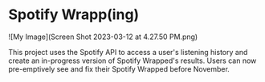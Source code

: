 # Spotify Wrapp(ing)

![My Image](Screen Shot 2023-03-12 at 4.27.50 PM.png)
  
This project uses the Spotify API to access a user's listening history and create an in-progress version of Spotify Wrapped's results. Users can now pre-emptively see and fix their Spotify Wrapped before November.

